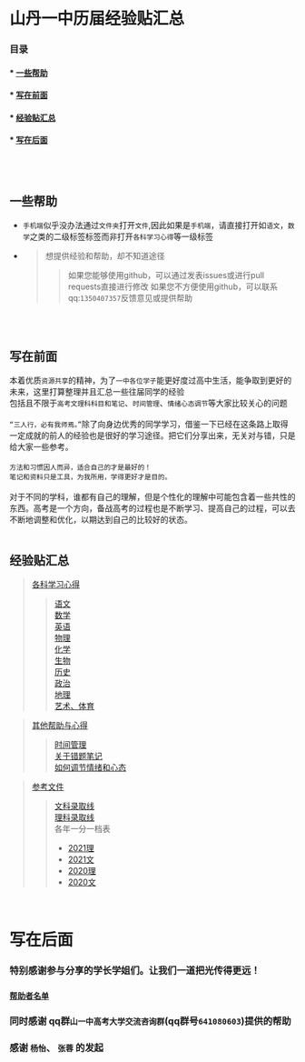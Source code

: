 山丹一中历届经验贴汇总
======================

### 目录
#### * [一些帮助](https://github.com/ShanDanYiZhong/Shandan-Yizhong-Experience-Sticker#%E4%B8%80%E4%BA%9B%E5%B8%AE%E5%8A%A9) 
#### * [写在前面](https://github.com/ShanDanYiZhong/Shandan-Yizhong-Experience-Sticker#写在前面)
#### * [经验贴汇总](https://github.com/ShanDanYiZhong/Shandan-Yizhong-Experience-Sticker#经验贴汇总)
#### * [写在后面](https://github.com/ShanDanYiZhong/Shandan-Yizhong-Experience-Sticker#写在后面)
<br>
<br>

一些帮助
---------------
* `手机端`似乎没办法通过`文件夹`打开`文件`,因此如果是`手机端`，请直接打开如`语文`，`数学`之类的二级标签标签而非打开`各科学习心得`等一级标签<br>
* > 想提供经验和帮助，却不知道途径
  >> 如果您能够使用github，可以通过发表issues或进行pull requests直接进行修改
  >> 如果您不方便使用github，可以联系    qq:`1350407357`反馈意见或提供帮助
<br>
<br>

写在前面
----------

本着优质`资源共享`的精神，为了`一中各位学子`能更好度过高中生活，能争取到更好的未来，这里打算整理并且汇总一些往届同学的经验<br>包括且不限于`高考文理科科目和笔记`、`时间管理`、`情绪心态调节`等大家比较关心的问题<br><br>
`“三人行，必有我师焉。”`除了向身边优秀的同学学习，借鉴一下已经在这条路上取得一定成就的前人的经验也是很好的学习途径。把它们分享出来，无关对与错，只是给大家一些参考。
<br><br>
 `方法和习惯因人而异，适合自己的才是最好的！`
<br>
 `笔记和资料只是工具，为我所用，学得更好才是目的。`
<br>
<br>
 对于不同的学科，谁都有自己的理解，但是个性化的理解中可能包含着一些共性的东西。高考是一个方向，备战高考的过程也是不断学习、提高自己的过程，可以去不断地调整和优化，以期达到自己的比较好的状态。
<br>
<br> 

经验贴汇总
-------------
>[各科学习心得 ](https://github.com/ShanDanYiZhong/Shandan-Yizhong-Experience-Sticker/tree/main/%E5%90%84%E7%A7%91%E5%AD%A6%E4%B9%A0%E5%BF%83%E5%BE%97#%E5%BF%83%E5%BE%97%E6%B1%87%E6%80%BB)
>>[语文](https://github.com/ShanDanYiZhong/Shandan-Yizhong-Experience-Sticker/blob/main/%E5%90%84%E7%A7%91%E5%AD%A6%E4%B9%A0%E5%BF%83%E5%BE%97/%E8%AF%AD%E6%96%87.md)<br>
>>[数学](https://github.com/ShanDanYiZhong/Shandan-Yizhong-Experience-Sticker/blob/main/%E5%90%84%E7%A7%91%E5%AD%A6%E4%B9%A0%E5%BF%83%E5%BE%97/数学.md)<br>
>>[英语](https://github.com/ShanDanYiZhong/Shandan-Yizhong-Experience-Sticker/blob/main/%E5%90%84%E7%A7%91%E5%AD%A6%E4%B9%A0%E5%BF%83%E5%BE%97/英语.md)<br>
>>[物理](https://github.com/ShanDanYiZhong/Shandan-Yizhong-Experience-Sticker/blob/main/%E5%90%84%E7%A7%91%E5%AD%A6%E4%B9%A0%E5%BF%83%E5%BE%97/物理.md)<br>
>>[化学](https://github.com/ShanDanYiZhong/Shandan-Yizhong-Experience-Sticker/blob/main/%E5%90%84%E7%A7%91%E5%AD%A6%E4%B9%A0%E5%BF%83%E5%BE%97/化学.md)<br>
>>[生物](https://github.com/ShanDanYiZhong/Shandan-Yizhong-Experience-Sticker/blob/main/%E5%90%84%E7%A7%91%E5%AD%A6%E4%B9%A0%E5%BF%83%E5%BE%97/生物.md)<br>
>>[历史](https://github.com/ShanDanYiZhong/Shandan-Yizhong-Experience-Sticker/blob/main/%E5%90%84%E7%A7%91%E5%AD%A6%E4%B9%A0%E5%BF%83%E5%BE%97/历史.md)<br>
>>[政治](https://github.com/ShanDanYiZhong/Shandan-Yizhong-Experience-Sticker/blob/main/%E5%90%84%E7%A7%91%E5%AD%A6%E4%B9%A0%E5%BF%83%E5%BE%97/政治.md)<br>
>>[地理](https://github.com/ShanDanYiZhong/Shandan-Yizhong-Experience-Sticker/blob/main/%E5%90%84%E7%A7%91%E5%AD%A6%E4%B9%A0%E5%BF%83%E5%BE%97/地理.md)<br>
>>[艺术、体育](https://github.com/ShanDanYiZhong/Shandan-Yizhong-Experience-Sticker/blob/main/%E5%90%84%E7%A7%91%E5%AD%A6%E4%B9%A0%E5%BF%83%E5%BE%97/艺术、体育.md)<br>

>[其他帮助与心得](https://github.com/ShanDanYiZhong/Shandan-Yizhong-Experience-Sticker/blob/main/其他帮助与心得)
>>[时间管理](https://github.com/ShanDanYiZhong/Shandan-Yizhong-Experience-Sticker/blob/main/其他帮助与心得/时间管理.md)<br>
>>[关于错题笔记](https://github.com/ShanDanYiZhong/Shandan-Yizhong-Experience-Sticker/blob/main/其他帮助与心得/关于错题笔记.md)<br>
>>[如何调节情绪和心态](https://github.com/ShanDanYiZhong/Shandan-Yizhong-Experience-Sticker/blob/main/其他帮助与心得/如何调节情绪和心态.md)<br>

>[参考文件](https://github.com/ShanDanYiZhong/Shandan-Yizhong-Experience-Sticker/tree/main/参考性文件)<br>
>>[文科录取线](https://github.com/ShanDanYiZhong/Shandan-Yizhong-Experience-Sticker/tree/main/参考性文件/甘肃文科录取分数表.csv)<br>
>>[理科录取线](https://github.com/ShanDanYiZhong/Shandan-Yizhong-Experience-Sticker/tree/main/参考性文件/甘肃理科录取分数表.csv)<br>
>> 各年一分一档表
>> * [2021理](https://github.com/ShanDanYiZhong/Shandan-Yizhong-Experience-Sticker/tree/main/参考性文件/2021理.csv)
>> * [2021文](https://github.com/ShanDanYiZhong/Shandan-Yizhong-Experience-Sticker/tree/main/参考性文件/2021文.csv)
>> * [2020理](https://github.com/ShanDanYiZhong/Shandan-Yizhong-Experience-Sticker/tree/main/参考性文件/2020理.csv)
>> * [2020文](https://github.com/ShanDanYiZhong/Shandan-Yizhong-Experience-Sticker/tree/main/参考性文件/2020文.csv)
<br>

写在后面
=================
### 特别感谢参与分享的学长学姐们。让我们一道把光传得更远！<br>
### [`帮助者名单`](https://github.com/ShanDanYiZhong/Shandan-Yizhong-Experience-Sticker/blob/main/helper.md)<br>
### 同时感谢 qq群`山一中高考大学交流咨询群`(qq群号`641080603`)提供的帮助
### 感谢 `杨怡`、 `张蓉` 的发起
